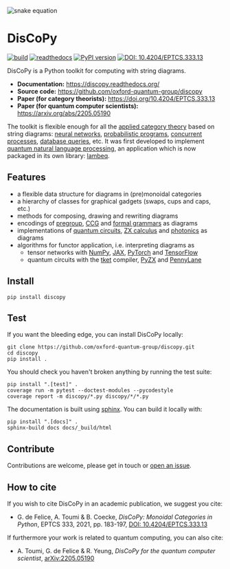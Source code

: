 
![snake equation](https://raw.githubusercontent.com/oxford-quantum-group/discopy/main/docs/_static/imgs/snake-equation.png)

# DisCoPy

[![build](https://github.com/oxford-quantum-group/discopy/actions/workflows/build_test.yml/badge.svg)](https://github.com/oxford-quantum-group/discopy/actions/workflows/build_test.yml)
[![readthedocs](https://readthedocs.org/projects/discopy/badge/?version=main)](https://discopy.readthedocs.io/)
[![PyPI version](https://badge.fury.io/py/discopy.svg)](https://badge.fury.io/py/discopy)
[![DOI: 10.4204/EPTCS.333.13](http://img.shields.io/badge/DOI-10.4204/EPTCS.333.13-brightgreen.svg)](https://doi.org/10.4204/EPTCS.333.13)

DisCoPy is a Python toolkit for computing with string diagrams.

* **Documentation:** https://discopy.readthedocs.org/
* **Source code:** https://github.com/oxford-quantum-group/discopy
* **Paper (for category theorists):** https://doi.org/10.4204/EPTCS.333.13
* **Paper (for quantum computer scientists):** https://arxiv.org/abs/2205.05190

The toolkit is flexible enough for all the [applied category theory](https://en.wikipedia.org/wiki/Applied_category_theory) based on string diagrams:
[neural networks](https://arxiv.org/abs/1711.10455),
[probabilistic programs](https://arxiv.org/abs/1908.07021),
[concurrent processes](https://hal.archives-ouvertes.fr/hal-02134182/),
[database queries](https://arxiv.org/abs/1804.07626), etc.
It was first developed to implement [quantum natural language processing](https://arxiv.org/abs/2012.03755), an application which is now packaged in its own library: [lambeq](https://github.com/CQCL/lambeq/).

## Features

* a flexible data structure for diagrams in (pre)monoidal categories
* a hierarchy of classes for graphical gadgets (swaps, cups and caps, etc.)
* methods for composing, drawing and rewriting diagrams
* encodings of [pregroup](https://discopy.readthedocs.io/en/main/discopy/grammar.pregroup.html), [CCG](https://discopy.readthedocs.io/en/main/discopy/grammar.ccg.html) and [formal grammars](https://discopy.readthedocs.io/en/main/discopy/grammar.html) as diagrams
* implementations of [quantum circuits](https://discopy.readthedocs.io/en/main/discopy/quantum.circuit.html),
[ZX calculus](https://discopy.readthedocs.io/en/main/discopy/quantum.zx.html) and
[photonics](https://discopy.readthedocs.io/en/main/discopy/quantum.optics.html) as diagrams
* algorithms for functor application, i.e. interpreting diagrams as
  - tensor networks with [NumPy](https://numpy.org), [JAX](https://github.com/google/jax), [PyTorch](https://pytorch.org/) and [TensorFlow](https://www.tensorflow.org/)
  - quantum circuits with the [tket](https://github.com/CQCL/tket) compiler, [PyZX](https://github.com/Quantomatic/pyzx) and [PennyLane](https://pennylane.ai/)


## Install

```shell
pip install discopy
```

## Test

If you want the bleeding edge, you can install DisCoPy locally:

```shell
git clone https://github.com/oxford-quantum-group/discopy.git
cd discopy
pip install .
```

You should check you haven't broken anything by running the test suite:

```shell
pip install ".[test]" .
coverage run -m pytest --doctest-modules --pycodestyle
coverage report -m discopy/*.py discopy/*/*.py
```

The documentation is built using
[sphinx](https://www.sphinx-doc.org/en/master/).
You can build it locally with:

```shell
pip install ".[docs]" .
sphinx-build docs docs/_build/html
```

## Contribute

Contributions are welcome, please get in touch or
[open an issue](https://github.com/oxford-quantum-group/discopy/issues/new).

## How to cite

If you wish to cite DisCoPy in an academic publication, we suggest you cite:

* G. de Felice, A. Toumi & B. Coecke, _DisCoPy: Monoidal Categories in Python_, EPTCS 333, 2021, pp. 183-197, [DOI: 10.4204/EPTCS.333.13](https://doi.org/10.4204/EPTCS.333.13)

If furthermore your work is related to quantum computing, you can also cite:

* A. Toumi, G. de Felice & R. Yeung, _DisCoPy for the quantum computer scientist_, [arXiv:2205.05190](https://arxiv.org/abs/2205.05190)
